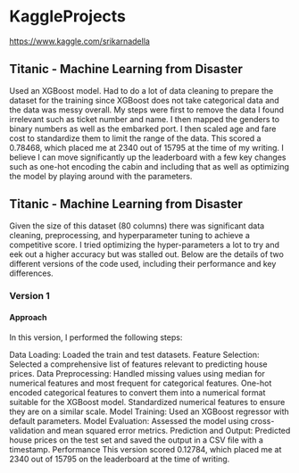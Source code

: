 # KaggleProjects
https://www.kaggle.com/srikarnadella

## Titanic - Machine Learning from Disaster
Used an XGBoost model. Had to do a lot of data cleaning to prepare the dataset for the training since XGBoost does not take categorical data and the data was messy overall. My steps were first to remove the data I found irrelevant such as ticket number and name. I then mapped the genders to binary numbers as well as the embarked port. I then scaled age and fare cost to standardize them to limit the range of the data. This scored a 0.78468, which placed me at 2340 out of 15795 at the time of my writing. I believe I can move significantly up the leaderboard with a few key changes such as one-hot encoding the cabin and including that as well as optimizing the model by playing around with the parameters.


## Titanic - Machine Learning from Disaster
Given the size of this dataset (80 columns) there was significant data cleaning, preprocessing, and hyperparameter tuning to achieve a competitive score. I tried optimizing the hyper-parameters a lot to try and eek out a higher accuracy but was stalled out. Below are the details of two different versions of the code used, including their performance and key differences.

### Version 1
#### Approach
In this version, I performed the following steps:

Data Loading: Loaded the train and test datasets.
Feature Selection: Selected a comprehensive list of features relevant to predicting house prices.
Data Preprocessing:
Handled missing values using median for numerical features and most frequent for categorical features.
One-hot encoded categorical features to convert them into a numerical format suitable for the XGBoost model.
Standardized numerical features to ensure they are on a similar scale.
Model Training:
Used an XGBoost regressor with default parameters.
Model Evaluation:
Assessed the model using cross-validation and mean squared error metrics.
Prediction and Output:
Predicted house prices on the test set and saved the output in a CSV file with a timestamp.
Performance
This version scored 0.12784, which placed me at 2340 out of 15795 on the leaderboard at the time of writing.
